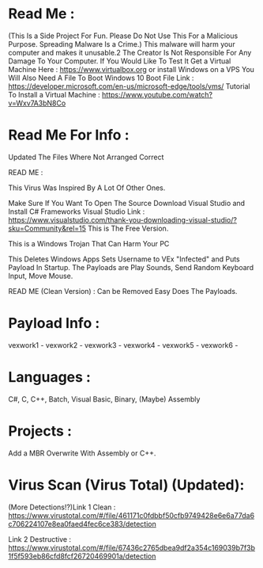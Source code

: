 # Read Me :

(This Is a Side Project For Fun. Please Do Not Use This For a Malicious Purpose. Spreading Malware Is a Crime.)
This malware will harm your computer and makes it unusable.2
The Creator Is Not Responsible For Any Damage To Your Computer.
If You Would Like To Test It Get a Virtual Machine Here : https://www.virtualbox.org or install Windows on a VPS
You Will Also Need A File To Boot Windows 10 Boot File Link : https://developer.microsoft.com/en-us/microsoft-edge/tools/vms/
Tutorial To Install a Virtual Machine : https://www.youtube.com/watch?v=Wxv7A3bN8Co

# Read Me For Info :
Updated The Files Where Not Arranged Correct

READ ME :

This Virus Was Inspired By A Lot Of Other Ones.

Make Sure If You Want To Open The Source Download Visual Studio and Install C# Frameworks Visual Studio Link : https://www.visualstudio.com/thank-you-downloading-visual-studio/?sku=Community&rel=15 This is The Free Version.


This is a Windows Trojan That Can Harm Your PC

This Deletes Windows Apps Sets Username to VEx "Infected" and Puts Payload In Startup.
The Payloads are Play Sounds, Send Random Keyboard Input, Move Mouse.

READ ME (Clean Version) :
Can be Removed Easy Does The Payloads.

# Payload Info : 
vexwork1 - 
vexwork2 - 
vexwork3 - 
vexwork4 - 
vexwork5 - 
vexwork6 -

# Languages :

C#,
C,
C++,
Batch,
Visual Basic,
Binary,
(Maybe) Assembly


# Projects :
Add a MBR Overwrite With Assembly or C++.

# Virus Scan (Virus Total) (Updated):
(More Detections!?)Link 1 Clean : https://www.virustotal.com/#/file/461171c0fdbbf50cfb9749428e6e6a77da6c706224107e8ea0faed4fec6ce383/detection

Link 2 Destructive : 
https://www.virustotal.com/#/file/67436c2765dbea9df2a354c169039b7f3b1f5f593eb86cfd8fcf26720469901a/detection
